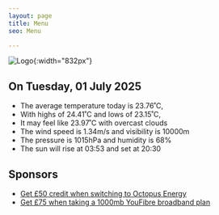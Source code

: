 ```yaml
---
layout: page
title: Menu
seo: Menu

---
```


![Logo](/images/logo.jpg){:width="832px"}

<!-- weather_marker starts -->
## On Tuesday, 01 July 2025

- The average temperature today is 23.76˚C,
- With highs of 24.41˚C and lows of 23.15˚C,
- It may feel like 23.97˚C with overcast clouds
- The wind speed is 1.34m/s and visibility is 10000m
- The pressure is 1015hPa and humidity is 68%
- The sun will rise at 03:53 and set at 20:30

<!-- weather_marker ends -->

## Sponsors

- [Get £50 credit when switching to Octopus Energy](https://bit.ly/3oD1nnS)
- [Get £75 when taking a 1000mb YouFibre broadband plan](https://aklam.io/91zWhU?)
